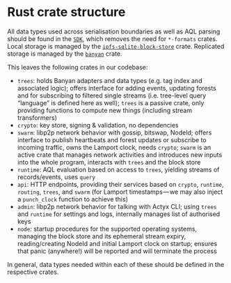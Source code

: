 # Rust crate structure

All data types used across serialisation boundaries as well as AQL parsing should be found in the [`SDK`](../rust/sdk), which removes the need for `*-formats` crates.
Local storage is managed by the [`ipfs-sqlite-block-store`](https://github.com/Actyx/ipfs-sqlite-block-store) crate.
Replicated storage is managed by the [`banyan`](https://github.com/Actyx/banyan) crate.

This leaves the following crates in our codebase:

- `trees`: holds Banyan adapters and data types (e.g. tag index and associated logic); offers interface for adding events, updating forests and for subscribing to filtered single streams (i.e. tree-level query “language” is defined here as well); `trees` is a passive crate, only providing functions to compute new things (including stream transformers)
- `crypto`: key store, signing & validation, no dependencies
- `swarm`: libp2p network behavior with gossip, bitswap, NodeId; offers interface to publish heartbeats and forest updates or subscribe to incoming traffic, owns the Lamport clock, needs `crypto`; `swarm` is an active crate that manages network activities and introduces new inputs into the whole program, interacts with `trees` and the block store
- `runtime`: AQL evaluation based on access to `trees`, yielding streams of records/events, uses `query`
- `api`: HTTP endpoints, providing their services based on `crypto`, `runtime`, `routing`, `trees`, and `swarm` (for Lamport timestamps — we may also inject a `punch_clock` function to achieve this)
- `admin`: libp2p network behavior for talking with Actyx CLI; using `trees` and `runtime` for settings and logs, internally manages list of authorised keys
- `node`: startup procedures for the supported operating systems, managing the block store and its ephemeral stream expiry, reading/creating NodeId and initial Lamport clock on startup; ensures that panic (anywhere!) will be reported and will terminate the process

In general, data types needed within each of these should be defined in the respective crates.
